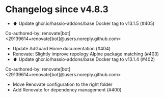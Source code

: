 # Changelog since v4.8.3
- ⬆️ Update ghcr.io/hassio-addons/base Docker tag to v13.1.5 (#405)

Co-authored-by: renovate[bot] <29139614+renovate[bot]@users.noreply.github.com> 
- Update AdGuard Home documentation (#404) 
- Renovate: Slightly improve repology Alpine package matching (#403) 
- ⬆️ Update ghcr.io/hassio-addons/base Docker tag to v13.1.4 (#402)

Co-authored-by: renovate[bot] <29139614+renovate[bot]@users.noreply.github.com> 
- Move Renovate configuration to the right folder 
- Add Renovate for dependency management (#400) 
